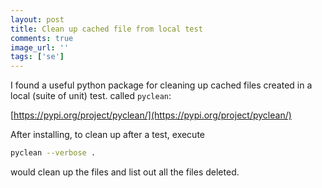 ```yaml
---
layout: post
title: Clean up cached file from local test
comments: true
image_url: ''
tags: ['se']
---
```


I found a useful python package for cleaning up cached files created in a local (suite of unit) test. called `pyclean`:

[https://pypi.org/project/pyclean/](https://pypi.org/project/pyclean/)

After installing, to clean up after a test, execute

```bash
pyclean --verbose . 
```

would clean up the files and list out all the files deleted.
